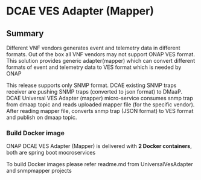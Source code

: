 # DCAE VES Adapter (Mapper)

## Summary
Different VNF vendors generates event and telemetry data in different formats. Out of the box all VNF vendors may not support ONAP VES format. This solution provides generic adapter(mapper) which can convert different formats of event and telemetry data to VES format which is needed by ONAP 	
 
This release supports only SNMP format. DCAE existing SNMP traps receiver are pushing SNMP traps (converted to json format) to DMaaP. DCAE Universal VES Adapter (mapper) micro-service consumes snmp trap from dmaap topic and reads uploaded mapper file (for the specific vendor). After reading mapper file, converts snmp trap (JSON format) to VES format and publish on dmaap topic.


### Build Docker image

ONAP DCAE VES Adapter (Mapper) is delivered with **2 Docker containers**,  both are spring boot mocroservices

To build Docker images please refer readme.md from UniversalVesAdapter and snmpmapper projects

